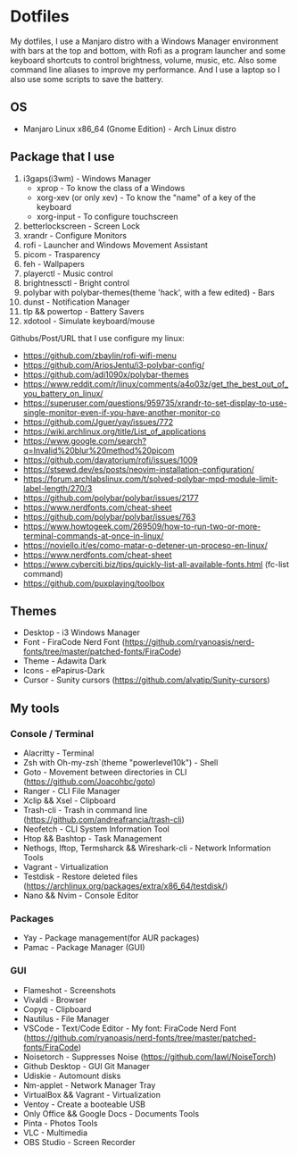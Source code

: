 # Dotfiles

My dotfiles, I use a Manjaro distro with a Windows Manager environment with bars at the top and bottom, with Rofi as a program launcher and some keyboard shortcuts to control brightness, volume, music, etc. Also some command line aliases to improve my performance. And I use a laptop so I also use some scripts to save the battery.

## OS

- Manjaro Linux x86_64 (Gnome Edition) - Arch Linux distro

## Package that I use

1. i3gaps(i3wm) - Windows Manager
   - xprop - To know the class of a Windows
   - xorg-xev (or only xev) - To know the "name" of a key of the keyboard
   - xorg-input - To configure touchscreen
2. betterlockscreen - Screen Lock
3. xrandr - Configure Monitors
4. rofi - Launcher and Windows Movement Assistant
5. picom - Trasparency
6. feh - Wallpapers
7. playerctl - Music control
8. brightnessctl - Bright control
9. polybar with polybar-themes(theme 'hack', with a few edited) - Bars
10. dunst - Notification Manager
11. tlp && powertop - Battery Savers
12. xdotool - Simulate keyboard/mouse

Githubs/Post/URL that I use configure my linux:

- <https://github.com/zbaylin/rofi-wifi-menu>
- <https://github.com/AriosJentu/i3-polybar-config/>
- <https://github.com/adi1090x/polybar-themes>
- <https://www.reddit.com/r/linux/comments/a4o03z/get_the_best_out_of_you_battery_on_linux/>
- <https://superuser.com/questions/959735/xrandr-to-set-display-to-use-single-monitor-even-if-you-have-another-monitor-co>
- <https://github.com/Jguer/yay/issues/772>
- <https://wiki.archlinux.org/title/List_of_applications>
- <https://www.google.com/search?q=Invalid%20blur%20method%20picom>
- <https://github.com/davatorium/rofi/issues/1009>
- <https://stsewd.dev/es/posts/neovim-installation-configuration/>
- <https://forum.archlabslinux.com/t/solved-polybar-mpd-module-limit-label-length/270/3>
- <https://github.com/polybar/polybar/issues/2177>
- <https://www.nerdfonts.com/cheat-sheet>
- <https://github.com/polybar/polybar/issues/763>
- <https://www.howtogeek.com/269509/how-to-run-two-or-more-terminal-commands-at-once-in-linux/>
- <https://noviello.it/es/como-matar-o-detener-un-proceso-en-linux/>
- <https://www.nerdfonts.com/cheat-sheet>
- <https://www.cyberciti.biz/tips/quickly-list-all-available-fonts.html> (fc-list command)
- <https://github.com/puxplaying/toolbox>

## Themes

- Desktop - i3 Windows Manager
- Font - FiraCode Nerd Font (<https://github.com/ryanoasis/nerd-fonts/tree/master/patched-fonts/FiraCode>)
- Theme - Adawita Dark
- Icons - ePapirus-Dark
- Cursor - Sunity cursors (<https://github.com/alvatip/Sunity-cursors>)

## My tools

### Console / Terminal

- Alacritty - Terminal
- Zsh with Oh-my-zsh`(theme "powerlevel10k") - Shell
- Goto - Movement between directories in CLI (<https://github.com/Joacohbc/goto>)
- Ranger - CLI File Manager
- Xclip && Xsel - Clipboard
- Trash-cli - Trash in command line (<https://github.com/andreafrancia/trash-cli>)
- Neofetch - CLI System Information Tool
- Htop && Bashtop - Task Management
- Nethogs, Iftop, Termsharck && Wireshark-cli - Network Information Tools
- Vagrant - Virtualization
- Testdisk - Restore deleted files (<https://archlinux.org/packages/extra/x86_64/testdisk/>)
- Nano && Nvim - Console Editor

### Packages

- Yay - Package management(for AUR packages)
- Pamac - Package Manager (GUI)

### GUI

- Flameshot - Screenshots
- Vivaldi - Browser
- Copyq - Clipboard
- Nautilus - File Manager
- VSCode - Text/Code Editor - My font: FiraCode Nerd Font (<https://github.com/ryanoasis/nerd-fonts/tree/master/patched-fonts/FiraCode>)
- Noisetorch - Suppresses Noise (<https://github.com/lawl/NoiseTorch>)
- Github Desktop - GUI Git Manager
- Udiskie - Automount disks
- Nm-applet - Network Manager Tray
- VirtualBox && Vagrant - Virtualization
- Ventoy - Create a booteable USB
- Only Office && Google Docs - Documents Tools
- Pinta - Photos Tools
- VLC - Multimedia
- OBS Studio - Screen Recorder
